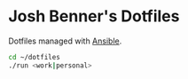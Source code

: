 # Josh Benner's Dotfiles

Dotfiles managed with [Ansible](http://ansible.com).

```sh
cd ~/dotfiles
./run <work|personal>
```
